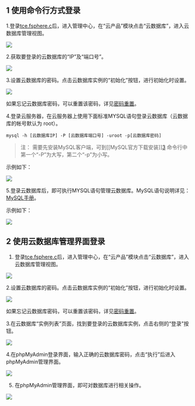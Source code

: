 ## 1 使用命令行方式登录

1.登录[tce.fsphere.c][1]后，进入管理中心，在“云产品”模块点击“云数据库”，进入云数据库管理视图。

![][image-1]

2.获取要登录的云数据库的“IP”及“端口号”。

![][image-2]

3.设置云数据库的密码。点击云数据库实例的“初始化”按钮，进行初始化时设置。

![](http://imgcache.tcecqpoc.fsphere.cn/image/mc.qcloudimg.com/static/img/de1bf7376fde758eba7fc916a3b44e22/999.png)

如果忘记云数据库密码，可以重置该密码，详见[密码重置][2]。

4.登录云服务器，在云服务器上使用下面标准MYSQL语句登录云数据库（云数据库的帐号默认为 root）。


```
mysql -h [云数据库IP] -P [云数据库端口号] -uroot -p[云数据库密码]
```

> 注：
> 需要先安装MySQL客户端，可到[\[MySQL官方下载安装]][3]
> 命令行中第一个“-P”为大写，第二个“-p”为小写。

示例如下：

![][image-4]

5.登录云数据库后，即可执行MYSQL语句管理云数据库。MySQL语句说明详见：[MySQL手册][4]。

示例如下：

![][image-5]

## 2 使用云数据库管理界面登录

1. 登录[tce.fsphere.c][5]后，进入管理中心，在“云产品”模块点击“云数据库”，进入云数据库管理视图。

![][image-6]

2.设置云数据库的密码。点击云数据库实例的“初始化”按钮，进行初始化时设置。

![](http://imgcache.tcecqpoc.fsphere.cn/image/mc.qcloudimg.com/static/img/de1bf7376fde758eba7fc916a3b44e22/999.png)

如果忘记云数据库密码，可以重置该密码，详见[密码重置][6]。

3.在云数据库“实例列表”页面，找到要登录的云数据库实例，点击右侧的“登录”按钮。

![][image-8]

4.在phpMyAdmin登录界面，输入正确的云数据库密码，点击“执行”后进入phpMyAdmin管理界面。

![][image-9]

5. 在phpMyAdmin管理界面，即可对数据库进行相关操作。

![][image-10]

[1]:	http://tcecqpoc.fsphere.cn
[2]:	/doc/product/236/%E5%AF%86%E7%A0%81%E9%87%8D%E7%BD%AE
[3]:	http://dev.mysql.com/downloads/installer/
[4]:	http://dev.mysql.com/doc/
[5]:	http://tcecqpoc.fsphere.cn
[6]:	/doc/product/236/%E5%AF%86%E7%A0%81%E9%87%8D%E7%BD%AE

[image-1]:	http://imgcache.tcecqpoc.fsphere.cn/image/mc.qcloudimg.com/static/img/313d5fd529bfe4898651efa2b3b08dc6/1.png
[image-2]:	http://imgcache.tcecqpoc.fsphere.cn/image/mc.qcloudimg.com/static/img/31d1ad4d65d8ada9ebcdc795fcc0ae22/2.png
[image-3]:	http://imgcache.tcecqpoc.fsphere.cn/image/mc.qcloudimg.com/static/img/7c1fe616342da0045d55abbd869e215b/3.png
[image-4]:	//mccdn.qcloud.com/img568127c27a3a6.png
[image-5]:	//mccdn.qcloud.com/img568127e32312e.png
[image-6]:	http://imgcache.tcecqpoc.fsphere.cn/image/mc.qcloudimg.com/static/img/313d5fd529bfe4898651efa2b3b08dc6/1.png
[image-7]:	http://imgcache.tcecqpoc.fsphere.cn/image/mc.qcloudimg.com/static/img/7c1fe616342da0045d55abbd869e215b/3.png%0A
[image-8]:	http://imgcache.tcecqpoc.fsphere.cn/image/mc.qcloudimg.com/static/img/3945a72eb332d620658e95f16da5fc91/6.png
[image-9]:	//mccdn.qcloud.com/img568128dbefa9b.png
[image-10]:	//mccdn.qcloud.com/img568128e2b6f6a.png
